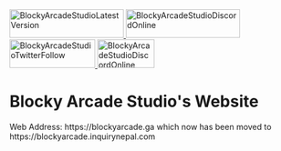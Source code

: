 <a href="https://blockyarcade.inquirynepal.com">
<img src="https://img.shields.io/badge/Latest%20Version-2.6%20BETA-success" alt="BlockyArcadeStudioLatestVersion" width="200" height="50">
</a>
<a href="https://discord.gg/RSr2V4K">
<img src="https://badgen.net/discord/online-members/RSr2V4K?icon=discord" alt="BlockyArcadeStudioDiscordOnline" width="200" height="50">
</a>
<a href="https://twitter.com/BlockyArcade">
<img src="https://badgen.net/twitter/follow/blockyarcade?icon=twitter" alt="BlockyArcadeStudioTwitterFollow" width="150" height="50">
</a>
<a href="https://discord.gg/RSr2V4K">
<img src="https://badgen.net/discord/members/RSr2V4K?icon=discord&label" alt="BlockyArcadeStudioDiscordOnline" width="100" height="50">
</a>
<h1> Blocky Arcade Studio's Website </h1>
<p>Web Address: https://blockyarcade.ga which now has been moved to https://blockyarcade.inquirynepal.com</p>
